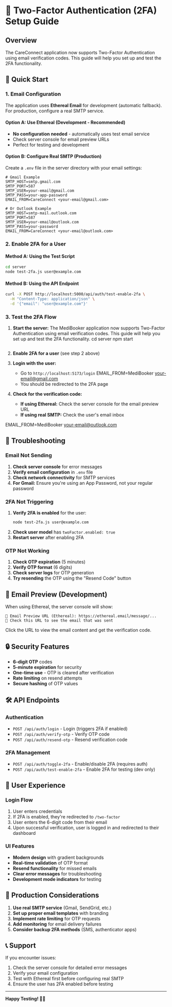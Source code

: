 # 🔐 Two-Factor Authentication (2FA) Setup Guide

## Overview
The CareConnect application now supports Two-Factor Authentication using email verification codes. This guide will help you set up and test the 2FA functionality.

## 🚀 Quick Start

### 1. Email Configuration
The application uses **Ethereal Email** for development (automatic fallback). For production, configure a real SMTP service.

#### Option A: Use Ethereal (Development - Recommended)
- **No configuration needed** - automatically uses test email service
- Check server console for email preview URLs
- Perfect for testing and development

#### Option B: Configure Real SMTP (Production)
Create a `.env` file in the server directory with your email settings:

```env
# Gmail Example
SMTP_HOST=smtp.gmail.com
SMTP_PORT=587
SMTP_USER=your-email@gmail.com
SMTP_PASS=your-app-password
EMAIL_FROM=CareConnect <your-email@gmail.com>

# Or Outlook Example
SMTP_HOST=smtp-mail.outlook.com
SMTP_PORT=587
SMTP_USER=your-email@outlook.com
SMTP_PASS=your-password
EMAIL_FROM=CareConnect <your-email@outlook.com>
```

### 2. Enable 2FA for a User

#### Method A: Using the Test Script
```bash
cd server
node test-2fa.js user@example.com
```

#### Method B: Using the API Endpoint
```bash
curl -X POST http://localhost:5000/api/auth/test-enable-2fa \
  -H "Content-Type: application/json" \
  -d '{"email": "user@example.com"}'
```

### 3. Test the 2FA Flow

1. **Start the server:**
The MediBooker application now supports Two-Factor Authentication using email verification codes. This guide will help you set up and test the 2FA functionality.
   cd server
   npm start
   ```

2. **Enable 2FA for a user** (see step 2 above)

3. **Login with the user:**
   - Go to `http://localhost:5173/login`
EMAIL_FROM=MediBooker <your-email@gmail.com>
   - You should be redirected to the 2FA page

4. **Check for the verification code:**
   - **If using Ethereal:** Check the server console for the email preview URL
   - **If using real SMTP:** Check the user's email inbox

EMAIL_FROM=MediBooker <your-email@outlook.com>

## 🔧 Troubleshooting

### Email Not Sending
1. **Check server console** for error messages
2. **Verify email configuration** in `.env` file
3. **Check network connectivity** for SMTP services
4. **For Gmail:** Ensure you're using an App Password, not your regular password

### 2FA Not Triggering
1. **Verify 2FA is enabled** for the user:
   ```bash
   node test-2fa.js user@example.com
   ```
2. **Check user model** has `twoFactor.enabled: true`
3. **Restart server** after enabling 2FA

### OTP Not Working
1. **Check OTP expiration** (5 minutes)
2. **Verify OTP format** (6 digits)
3. **Check server logs** for OTP generation
4. **Try resending** the OTP using the "Resend Code" button

## 📧 Email Preview (Development)

When using Ethereal, the server console will show:
```
📧 Email Preview URL (Ethereal): https://ethereal.email/message/...
📧 Check this URL to see the email that was sent
```

Click the URL to view the email content and get the verification code.

## 🔒 Security Features

- **6-digit OTP** codes
- **5-minute expiration** for security
- **One-time use** - OTP is cleared after verification
- **Rate limiting** on resend attempts
- **Secure hashing** of OTP values
## 🛠️ API Endpoints

### Authentication
- `POST /api/auth/login` - Login (triggers 2FA if enabled)
- `POST /api/auth/verify-otp` - Verify OTP code
- `POST /api/auth/resend-otp` - Resend verification code

### 2FA Management
- `POST /api/auth/toggle-2fa` - Enable/disable 2FA (requires auth)
- `POST /api/auth/test-enable-2fa` - Enable 2FA for testing (dev only)

## 📱 User Experience

### Login Flow
1. User enters credentials
2. If 2FA is enabled, they're redirected to `/two-factor`
3. User enters the 6-digit code from their email
4. Upon successful verification, user is logged in and redirected to their dashboard

### UI Features
- **Modern design** with gradient backgrounds
- **Real-time validation** of OTP format
- **Resend functionality** for missed emails
- **Clear error messages** for troubleshooting
- **Development mode indicators** for testing

## 🚨 Production Considerations

1. **Use real SMTP service** (Gmail, SendGrid, etc.)
2. **Set up proper email templates** with branding
3. **Implement rate limiting** for OTP requests
4. **Add monitoring** for email delivery failures
5. **Consider backup 2FA methods** (SMS, authenticator apps)

## 📞 Support

If you encounter issues:
1. Check the server console for detailed error messages
2. Verify your email configuration
3. Test with Ethereal first before configuring real SMTP
4. Ensure the user has 2FA enabled before testing

---

**Happy Testing! 🔐✨**
